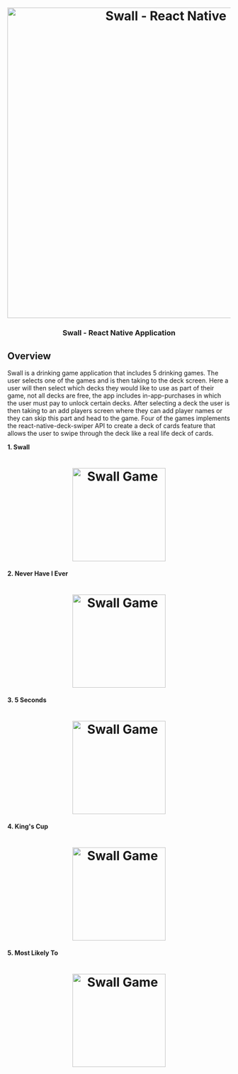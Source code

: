 <h1 align="center">
<img
		width="700"
		alt="Swall - React Native"
		src="https://github.com/RKC105/SwallProject/blob/master/screenshots/Swall%20Feature%20Graphics.png">
</h1>
<h3 align="center">
	Swall - React Native Application
</h3>

## Overview
Swall is a drinking game application that includes 5 drinking games. The user selects one of the games and is then taking to the deck screen. Here a user will then select which decks they would like to use as part of their game, not all decks are free, the app includes in-app-purchases in which the user must pay to unlock certain decks. After selecting a deck the user is then taking to an add players screen where they can add player names or they can skip this part and head to the game. Four of the games implements the react-native-deck-swiper API to create a deck of cards feature that allows the user to swipe through the deck like a real life deck of cards. 

**1. Swall**
<h1 align="center">
<img width="210" alt="Swall Game"src="https://github.com/RKC105/Swall/blob/main/screenshots/swallGame.gif">
</h1>

**2. Never Have I Ever**
<h1 align="center">
<img width="210" alt="Swall Game"src="https://github.com/RKC105/Swall/blob/main/screenshots/neverEverGame.gif">
</h1>

**3. 5 Seconds**
<h1 align="center">
<img width="210" alt="Swall Game"src="https://github.com/RKC105/Swall/blob/main/screenshots/fiveSceondsGame.gif">
</h1>

**4. King's Cup**
<h1 align="center">
<img width="210" alt="Swall Game"src="https://github.com/RKC105/Swall/blob/main/screenshots/kingsGame.gif">
</h1>

**5. Most Likely To**
<h1 align="center">
<img width="210" alt="Swall Game"src="https://github.com/RKC105/Swall/blob/main/screenshots/mostLikelyGame.gif">
</h1>
